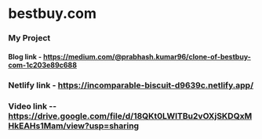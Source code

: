 # bestbuy.com

### My Project 

#### Blog link - https://medium.com/@prabhash.kumar96/clone-of-bestbuy-com-1c203e89c688


### Netlify link -  https://incomparable-biscuit-d9639c.netlify.app/


### Video link -- https://drive.google.com/file/d/18QKt0LWITBu2vOXjSKDQxMHkEAHs1Mam/view?usp=sharing
